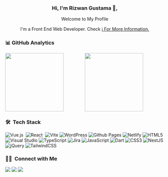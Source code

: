 <!-- ### Hi, I'm Rizwan Gustama👋 -->

<!--
**rizwangustama/rizwangustama** is a ✨ _special_ ✨ repository because its `README.md` (this file) appears on your GitHub profile.

Here are some ideas to get you started:

- 🔭 I’m currently working on ...
- 🌱 I’m currently learning ...
- 👯 I’m looking to collaborate on ...
- 🤔 I’m looking for help with ...
- 💬 Ask me about ...
- 📫 How to reach me: ...
- 😄 Pronouns: ...
- ⚡ Fun fact: ..
-->

<div align="center">
  <h3>Hi, I'm Rizwan Gustama 👋,</h3>
  <p>Welcome to My Profile</p>
  <p>I'm a Front End Web Developer. Check <a href="htttps://vandora.id">ℹ️ For More Information.</a></p>
</div>

### 📊&nbsp;GitHub Analytics

<div style="display: flex;">
  <img height="185em" style="flex: 1;" src="https://github-readme-stats-eight-theta.vercel.app/api?username=rizwangustama&show_icons=true&theme=dark&include_all_commits=true&count_private=true&hide=issues"/>
  <img height="185em" style="flex: 1" src="https://github-readme-stats-eight-theta.vercel.app/api/top-langs/?username=rizwangustama&layout=compact&langs_count=9&theme=dark"/>
</div>

### 🛠 &nbsp;Tech Stack
![Vue.js](https://img.shields.io/badge/vuejs-%2335495e.svg?style=flat&logo=vuedotjs&logoColor=%234FC08D)&nbsp;
![React](https://img.shields.io/badge/react-%2320232a.svg?style=flat&logo=react&logoColor=%2361DAFB)&nbsp;
![Vite](https://img.shields.io/badge/vite-%23646CFF.svg?style=flat&logo=vite&logoColor=white)
![WordPress](https://img.shields.io/badge/WordPress-%23117AC9.svg?style=flat&logo=WordPress&logoColor=white)
![Github Pages](https://img.shields.io/badge/github%20pages-121013?style=flat&logo=github&logoColor=white)
![Netlify](https://img.shields.io/badge/netlify-%23000000.svg?style=flat&logo=netlify&logoColor=#00C7B7)
![HTML5](https://img.shields.io/badge/html5-%23E34F26.svg?style=flat&logo=html5&logoColor=white)
![Visual Studio](https://img.shields.io/badge/Visual%20Studio-5C2D91.svg?style=flat&logo=visual-studio&logoColor=white)
![TypeScript](https://img.shields.io/badge/typescript-%23007ACC.svg?style=flat&logo=typescript&logoColor=white)
![Jira](https://img.shields.io/badge/jira-%230A0FFF.svg?style=flat&logo=jira&logoColor=white)
![JavaScript](https://img.shields.io/badge/javascript-%23323330.svg?style=flat&logo=javascript&logoColor=%23F7DF1E)
![Dart](https://img.shields.io/badge/dart-%230175C2.svg?style=flat&logo=dart&logoColor=white)
![CSS3](https://img.shields.io/badge/css3-%231572B6.svg?style=flat&logo=css3&logoColor=white)
![NestJS](https://img.shields.io/badge/nestjs-%23E0234E.svg?style=flat&logo=nestjs&logoColor=white)
![jQuery](https://img.shields.io/badge/jquery-%230769AD.svg?style=flat&logo=jquery&logoColor=white)
![TailwindCSS](https://img.shields.io/badge/tailwindcss-%2338B2AC.svg?style=flat&logo=tailwind-css&logoColor=white)


### 🤝🏻 &nbsp;Connect with Me
<p align="left">
<a href="https://www.linkedin.com/in/rizwangustama/"><img src="https://img.shields.io/badge/-Rizwan%20Gustama-0077B5?style=flat&logo=Linkedin&logoColor=white"/></a>
<a href="mailto:rizonegustama@gmail.com"><img src="https://img.shields.io/badge/-rizonegustama@gmail.com-D14836?style=flat&logo=Gmail&logoColor=white"/></a>
<a href="https://instagram.com/rizwan.gustama"><img src="https://img.shields.io/badge/-@rizwan.gustama-E4405F?style=flat&logo=Instagram&logoColor=white"/></a>
</p>
